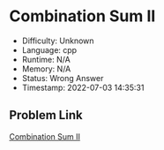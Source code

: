 # Combination Sum II

- Difficulty: Unknown
- Language: cpp
- Runtime: N/A
- Memory: N/A
- Status: Wrong Answer
- Timestamp: 2022-07-03 14:35:31

## Problem Link
[Combination Sum II](https://leetcode.com/problems/combination-sum-ii)


